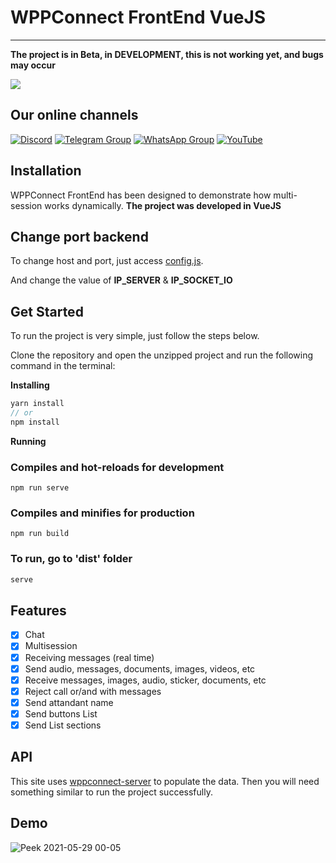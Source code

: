 # WPPConnect FrontEnd VueJS
----

**The project is in Beta, in DEVELOPMENT, this is not working yet, and bugs may occur**

<img src="https://img.shields.io/static/v1?label=FRONTEND-VUE&message=WPPConnect&color=purple&style=for-the-badge&logo=ghost"/>

## Our online channels

[![Discord](https://img.shields.io/discord/844351092758413353?color=blueviolet&label=Discord&logo=discord&style=flat)](https://discord.gg/JU5JGGKGNG)
[![Telegram Group](https://img.shields.io/badge/Telegram-Group-32AFED?logo=telegram)](https://t.me/wppconnect)
[![WhatsApp Group](https://img.shields.io/badge/WhatsApp-Group-25D366?logo=whatsapp)](https://chat.whatsapp.com/C1ChjyShl5cA7KvmtecF3L)
[![YouTube](https://img.shields.io/youtube/channel/subscribers/UCD7J9LG08PmGQrF5IS7Yv9A?label=YouTube)](https://www.youtube.com/c/wppconnect)

## Installation

WPPConnect FrontEnd has been designed to demonstrate how multi-session works dynamically. **The project was developed in VueJS**


## Change port backend

To change host and port, just access [config.js](/src/config.js).

And change the value of **IP_SERVER** & **IP_SOCKET_IO**

## Get Started
To run the project is very simple, just follow the steps below.

Clone the repository and open the unzipped project and run the following command in the terminal:


**Installing**

```jsx
yarn install
// or
npm install
```

**Running**

### Compiles and hot-reloads for development
```
npm run serve
```

### Compiles and minifies for production
```
npm run build
```
### To run, go to 'dist' folder 
```jsx
serve
```
## Features

- [x] Chat
- [x] Multisession
- [x] Receiving messages (real time)
- [x] Send audio, messages, documents, images, videos, etc
- [x] Receive messages, images, audio, sticker, documents, etc
- [x] Reject call or/and with messages
- [x] Send attandant name
- [x] Send buttons List
- [x] Send List sections

## API

This site uses [wppconnect-server](https://github.com/wppconnect-team/wppconnect-server/) to populate the data. Then you will need something similar to run the project successfully.

## Demo
![Peek 2021-05-29 00-05](https://user-images.githubusercontent.com/40338524/120056309-aa5b0180-c011-11eb-848b-94569c32a8c6.gif)

